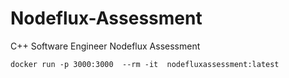 # Nodeflux-Assessment
 C++ Software Engineer Nodeflux Assessment


```
docker run -p 3000:3000  --rm -it  nodefluxassessment:latest 
```